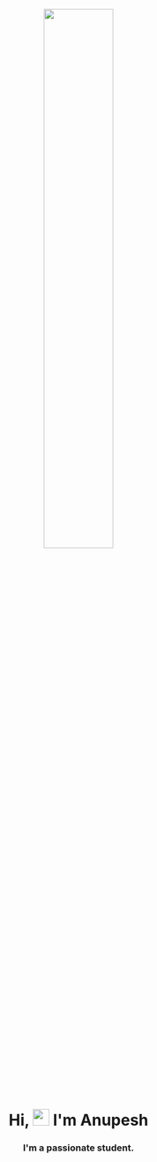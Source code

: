 <!DOCTYPE html>
<html lang="en">
<p align="center"><a href="#"><img width="50%" height="auto"
            src="https://media.giphy.com/media/836HiJc7pgzy8iNXCn/giphy.gif" /></a></p>

<h1 align="center">Hi, <img src="https://raw.githubusercontent.com/MartinHeinz/MartinHeinz/master/wave.gif"
        width="30px"> I'm Anupesh</h1>
<h3 align="center">I'm a passionate student.</h3>


